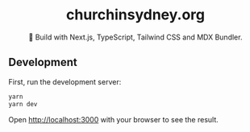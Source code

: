 <div align="center">
  <h1>churchinsydney.org</h1>
  <p>💠 Build with Next.js, TypeScript, Tailwind CSS and MDX Bundler.</p>
</div>

## Development

First, run the development server:

```bash
yarn
yarn dev
```

Open [http://localhost:3000](http://localhost:3000) with your browser to see the result.
